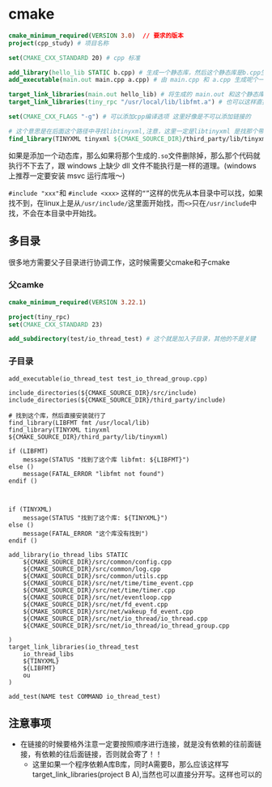 # cmake

```cmake
cmake_minimum_required(VERSION 3.0)  // 要求的版本
project(cpp_study) # 项目名称

set(CMAKE_CXX_STANDARD 20) # cpp 标准

add_library(hello_lib STATIC b.cpp) # 生成一个静态库，然后这个静态库是b.cpp生成的，其实就是.o文件
add_executable(main.out main.cpp a.cpp) # 由 main.cpp 和 a.cpp 生成呢个一个main.out文件

target_link_libraries(main.out hello_lib) # 将生成的 main.out 和这个静态库进行链接
target_link_libraries(tiny_rpc "/usr/local/lib/libfmt.a") # 也可以这样直接链接 libfmt.a

set(CMAKE_CXX_FLAGS "-g") # 可以添加cpp编译选项 这里好像是不可以添加链接的

# 这个意思是在后面这个路径中寻找libtinyxml,注意，这里一定是libtinyxml 是找那个带lib的
find_library(TINYXML tinyxml ${CMAKE_SOURCE_DIR}/third_party/lib/tinyxml)

```

如果是添加一个动态库，那么如果将那个生成的`.so`文件删除掉，那么那个代码就执行不下去了，跟 windows 上缺少
dll 文件不能执行是一样的道理。(windows 上推荐一定要安装 msvc 运行库哦～)

`#include "xxx"`和 `#include <xxx>` 这样的`“”`这样的优先从本目录中可以找，如果找不到，在linux上是从`/usr/include/`这里面开始找，而`<>`只在`/usr/include`中找，不会在本目录中开始找。

## 多目录

很多地方需要父子目录进行协调工作，这时候需要父cmake和子cmake

### 父camke

```cmake
cmake_minimum_required(VERSION 3.22.1)

project(tiny_rpc)
set(CMAKE_CXX_STANDARD 23)

add_subdirectory(test/io_thread_test) # 这个就是加入子目录，其他的不是关键
```

### 子目录

```camke
add_executable(io_thread_test test_io_thread_group.cpp)

include_directories(${CMAKE_SOURCE_DIR}/src/include)
include_directories(${CMAKE_SOURCE_DIR}/third_party/include)

# 找到这个库，然后直接安装就行了
find_library(LIBFMT fmt /usr/local/lib)
find_library(TINYXML tinyxml ${CMAKE_SOURCE_DIR}/third_party/lib/tinyxml)

if (LIBFMT)
    message(STATUS "找到了这个库 libfmt: ${LIBFMT}")
else ()
    message(FATAL_ERROR "libfmt not found")
endif ()



if (TINYXML)
    message(STATUS "找到了这个库: ${TINYXML}")
else ()
    message(FATAL_ERROR "这个库没有找到")
endif ()

add_library(io_thread_libs STATIC
    ${CMAKE_SOURCE_DIR}/src/common/config.cpp
    ${CMAKE_SOURCE_DIR}/src/common/log.cpp
    ${CMAKE_SOURCE_DIR}/src/common/utils.cpp
    ${CMAKE_SOURCE_DIR}/src/net/time/time_event.cpp
    ${CMAKE_SOURCE_DIR}/src/net/time/timer.cpp
    ${CMAKE_SOURCE_DIR}/src/net/eventloop.cpp
    ${CMAKE_SOURCE_DIR}/src/net/fd_event.cpp
    ${CMAKE_SOURCE_DIR}/src/net/wakeup_fd_event.cpp
    ${CMAKE_SOURCE_DIR}/src/net/io_thread/io_thread.cpp
    ${CMAKE_SOURCE_DIR}/src/net/io_thread/io_thread_group.cpp
    
)
target_link_libraries(io_thread_test    
    io_thread_libs
    ${TINYXML}
    ${LIBFMT}
    ou 
)

add_test(NAME test COMMAND io_thread_test)
```

## 注意事项

- 在链接的时候要格外注意一定要按照顺序进行连接，就是没有依赖的往前面链接，有依赖的往后面链接，否则就会寄了！！
  - 这里如果一个程序依赖A库B库，同时A需要B，那么应该这样写target_link_libraries(project B A),当然也可以直接分开写。这样也可以的
